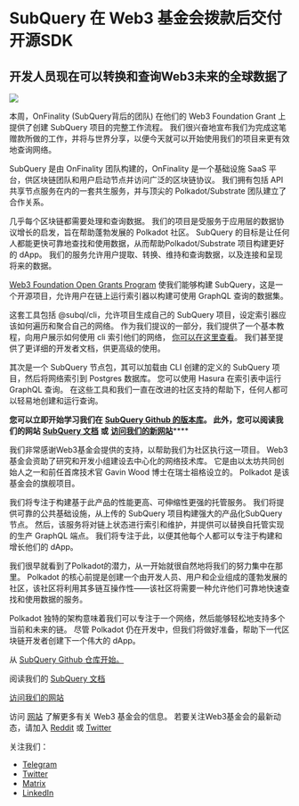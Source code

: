 # SubQuery 在 Web3 基金会拨款后交付开源SDK

## 开发人员现在可以转换和查询Web3未来的全球数据了

![](https://miro.medium.com/max/1400/1*f9Jw37LjUGu8P8W39cjDYw.png)

本周，OnFinality (SubQuery背后的团队) 在他们的 Web3 Foundation Grant 上提供了创建 SubQuery 项目的完整工作流程。 我们很兴奋地宣布我们为完成这笔赠款所做的工作，并将与世界分享，以便今天就可以开始使用我们的项目来更有效地查询网络。

SubQuery 是由 OnFinality 团队构建的，OnFinality 是一个基础设施 SaaS 平台，供区块链团队和用户启动节点并访问广泛的区块链协议。 我们拥有包括 API 共享节点服务在内的一套共生服务，并与顶尖的 Polkadot/Substrate 团队建立了合作关系。

几乎每个区块链都需要处理和查询数据。 我们的项目是受服务于应用层的数据协议增长的启发，旨在帮助蓬勃发展的 Polkadot 社区。 SubQuery 的目标是让任何人都能更快可靠地查找和使用数据，从而帮助Polkadot/Substrate 项目构建更好的 dApp。 我们的服务允许用户提取、转换、维持和查询数据，以及连接和呈现将来的数据。

[Web3 Foundation Open Grants Program](https://github.com/w3f/Open-Grants-Program/pull/136) 使我们能够构建 SubQuery，这是一个开源项目，允许用户在链上运行索引器以构建可使用 GraphQL 查询的数据集。

这套工具包括 @subql/cli，允许项目生成自己的 SubQuery 项目，设定索引器应该如何遍历和聚合自己的网络。 作为我们提议的一部分，我们提供了一个基本教程，向用户展示如何使用 cli 索引他们的网络， [你可以在这里查看](https://doc.subquery.network/quickstart.html)。 我们甚至提供了更详细的开发者文档，供更高级的使用。

其次是一个 SubQuery 节点包，其可以加载由 CLI 创建的定义的 SubQuery 项目，然后将网络索引到 Postgres 数据库。 您可以使用 Hasura 在索引表中运行 GraphQL 查询。 在这些工具和我们一直在改进的社区支持的帮助下，任何人都可以轻易地创建和运行查询。

**您可以立即开始学习我们在** [**SubQuery Github 的版本库**](https://github.com/OnFinality-io/subql)**。 此外，您可以阅读我们的网站** [**SubQuery 文档**](https://doc.subquery.network/) **或** [**访问我们的新网站**](https://subquery.network/)****

我们非常感谢Web3基金会提供的支持，以帮助我们为社区执行这一项目。 Web3 基金会资助了研究和开发小组建设去中心化的网络技术库。 它是由以太坊共同创始人之一和前任首席技术官 Gavin Wood 博士在瑞士祖格设立的。 Polkadot 是该基金会的旗舰项目。

我们将专注于构建基于此产品的性能更高、可伸缩性更强的托管服务。 我们将提供可靠的公共基础设施，从上传的 SubQuery 项目构建强大的产品化SubQuery节点。 然后，该服务将对链上状态进行索引和维护，并提供可以替换自托管实现的生产 GraphQL 端点。 我们将专注于此，以便其他每个人都可以专注于构建和增长他们的 dApp。

我们很早就看到了Polkadot的潜力，从一开始就很自然地将我们的努力集中在那里。 Polkadot 的核心前提是创建一个由开发人员、用户和企业组成的蓬勃发展的社区，该社区将利用其多链互操作性——该社区将需要一种允许他们可靠地快速查找和使用数据的服务。

Polkadot 独特的架构意味着我们可以专注于一个网络，然后能够轻松地支持多个当前和未来的链。 尽管 Polkadot 仍在开发中，但我们将做好准备，帮助下一代区块链开发者创建下一个伟大的 dApp。

从 [SubQuery Github 仓库开始。](https://github.com/OnFinality-io/subql)

阅读我们的 [SubQuery 文档](https://doc.subquery.network/)

[访问我们的网站](https://subquery.network/)

访问 [网站](https://web3.foundation/) 了解更多有关 Web3 基金会的信息。 若要关注Web3基金会的最新动态，请加入 [Reddit](https://www.reddit.com/r/dot/) 或 [Twitter](https://twitter.com/web3foundation)

关注我们：

-   [Telegram](https://t.me/subquerynetwork)
-   [Twitter](https://twitter.com/subquerynetwork)
-   [Matrix](https://matrix.to/#/%23subquery:matrix.org)
-   [LinkedIn](https://www.linkedin.com/company/subquery)